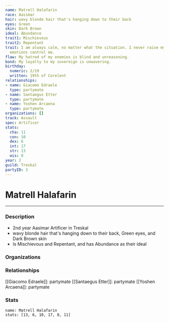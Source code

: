 ```yaml
---
name: Matrell Halafarin
race: Aasimar
hair: wavy blonde hair that's hanging down to their back
eyes: Green
skin: Dark Brown
ideal: Abundance
trait1: Mischievous
trait2: Repentant
trait: I am always calm, no matter what the situation. I never raise my voice or let
  emotions control me.
flaw: My hatred of my enemies is blind and unreasoning.
bond: My loyalty to my sovereign is unwavering.
birthday:
  numeric: 2/19
  written: 19th of Corelent
relationships:
- name: Giacomo Edraele
  type: partymate
- name: Santaegus Etter
  type: partymate
- name: Yoshen Arcaena
  type: partymate
organizations: []
track: Assault
spec: Artificer
stats:
  cha: 11
  con: 10
  dex: 6
  int: 17
  str: 13
  wis: 8
year: 2
guild: Treskal
partyID: 3
---
```

# Matrell Halafarin
---
### Description
- 2nd year Aasimar Artificer in Treskal
- wavy blonde hair that's hanging down to their back, Green eyes, and Dark Brown skin
- Is Mischievous and Repentant, and has Abundance as their ideal

### Organizations
### Relationships
[[Giacomo Edraele]]: partymate
[[Santaegus Etter]]: partymate
[[Yoshen Arcaena]]: partymate
### Stats
```statblock
name: Matrell Halafarin
stats: [13, 6, 10, 17, 8, 11]
```